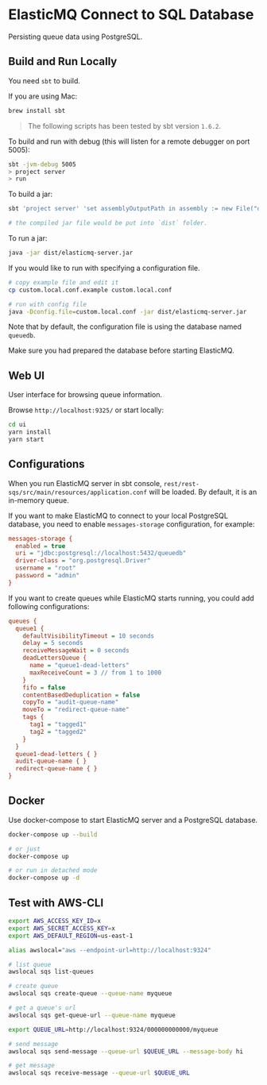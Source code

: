 # ElasticMQ Connect to SQL Database

Persisting queue data using PostgreSQL.

## Build and Run Locally

You need `sbt` to build.

If you are using Mac:
```sh
brew install sbt
```

> The following scripts has been tested by sbt version `1.6.2`.

To build and run with debug (this will listen for a remote debugger on port 5005):
```sh
sbt -jvm-debug 5005
> project server
> run
```

To build a jar:
```sh
sbt 'project server' 'set assemblyOutputPath in assembly := new File("dist/elasticmq-server.jar")' 'assembly'

# the compiled jar file would be put into `dist` folder.
```

To run a jar:
```sh
java -jar dist/elasticmq-server.jar
```

If you would like to run with specifying a configuration file.
```sh
# copy example file and edit it
cp custom.local.conf.example custom.local.conf

# run with config file
java -Dconfig.file=custom.local.conf -jar dist/elasticmq-server.jar
```
Note that by default, the configuration file is using the database named `queuedb`.

Make sure you had prepared the database before starting ElasticMQ.

## Web UI

User interface for browsing queue information.

Browse `http://localhost:9325/` or start locally:
```sh
cd ui
yarn install
yarn start
```

## Configurations

When you run ElasticMQ server in sbt console, `rest/rest-sqs/src/main/resources/application.conf` will be loaded. By default, it is an in-memory queue.

If you want to make ElasticMQ to connect to your local PostgreSQL database, you need to enable `messages-storage` configuration, for example:
```ini
messages-storage {
  enabled = true
  uri = "jdbc:postgresql://localhost:5432/queuedb"
  driver-class = "org.postgresql.Driver"
  username = "root"
  password = "admin"
}
```

If you want to create queues while ElasticMQ starts running, you could add following configurations:
```ini
queues {
  queue1 {
    defaultVisibilityTimeout = 10 seconds
    delay = 5 seconds
    receiveMessageWait = 0 seconds
    deadLettersQueue {
      name = "queue1-dead-letters"
      maxReceiveCount = 3 // from 1 to 1000
    }
    fifo = false
    contentBasedDeduplication = false
    copyTo = "audit-queue-name"
    moveTo = "redirect-queue-name"
    tags {
      tag1 = "tagged1"
      tag2 = "tagged2"
    }
  }
  queue1-dead-letters { }
  audit-queue-name { }
  redirect-queue-name { }
}
```

## Docker

Use docker-compose to start ElasticMQ server and a PostgreSQL database.

```sh
docker-compose up --build

# or just
docker-compose up

# or run in detached mode
docker-compose up -d
```

## Test with AWS-CLI
```sh
export AWS_ACCESS_KEY_ID=x
export AWS_SECRET_ACCESS_KEY=x
export AWS_DEFAULT_REGION=us-east-1

alias awslocal="aws --endpoint-url=http://localhost:9324"

# list queue
awslocal sqs list-queues

# create queue
awslocal sqs create-queue --queue-name myqueue

# get a queue's url
awslocal sqs get-queue-url --queue-name myqueue

export QUEUE_URL=http://localhost:9324/000000000000/myqueue

# send message
awslocal sqs send-message --queue-url $QUEUE_URL --message-body hi

# get message
awslocal sqs receive-message --queue-url $QUEUE_URL
```
